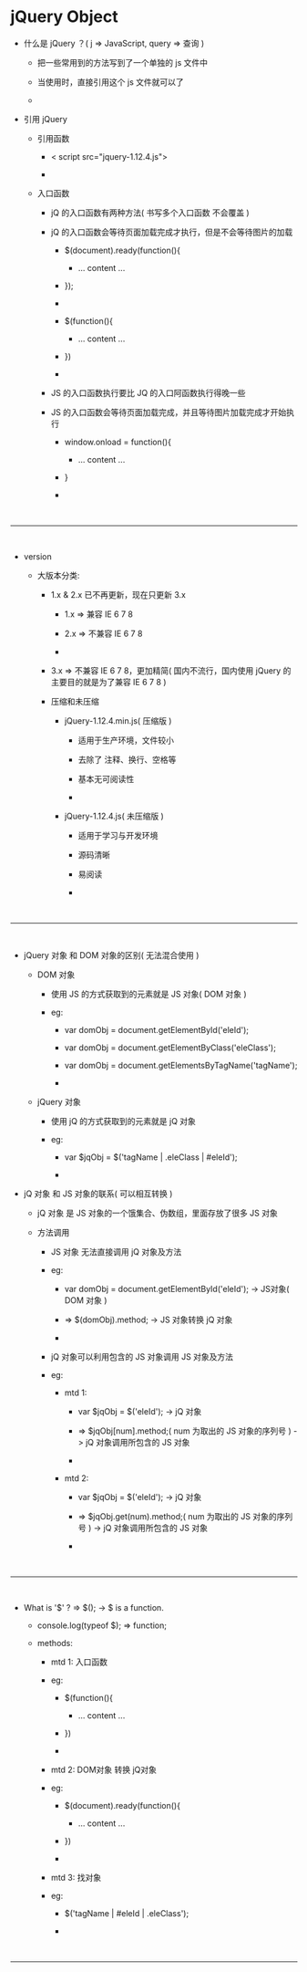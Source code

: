 <h1 id="#">jQuery Object</h1>

* 什么是 jQuery ？( j => JavaScript, query => 查询 )

    * 把一些常用到的方法写到了一个单独的 js 文件中
    
    * 当使用时，直接引用这个 js 文件就可以了
    
    * 

* 引用 jQuery

    * 引用函数
    
        * < script src="jquery-1.12.4.js"></script>

        * 
    
    * 入口函数
    
        * jQ 的入口函数有两种方法( 书写多个入口函数 不会覆盖 )
        
        * jQ 的入口函数会等待页面加载完成才执行，但是不会等待图片的加载
    
            * $(document).ready(function(){
             
                * ... content ... 
                
            * });
            
            * 
    
            * $(function(){
            
                * ... content ...
            
            * })
            
            * 
            
        * JS 的入口函数执行要比 JQ 的入口阿函数执行得晚一些
        
        * JS 的入口函数会等待页面加载完成，并且等待图片加载完成才开始执行
        
            * window.onload = function(){
            
                * ... content ...
    
            * }
            
            * 
            


<br/>
<hr/>
<br/>


    
* version

    * 大版本分类: 
    
        * 1.x & 2.x 已不再更新，现在只更新 3.x
    
            * 1.x => 兼容 IE 6 7 8
            
            * 2.x => 不兼容 IE 6 7 8
            
            * 
        
        * 3.x => 不兼容 IE 6 7 8，更加精简( 国内不流行，国内使用 jQuery 的主要目的就是为了兼容 IE 6 7 8 )
        
        * 压缩和未压缩
        
            * jQuery-1.12.4.min.js( 压缩版 )
            
                * 适用于生产环境，文件较小
                
                * 去除了 注释、换行、空格等
                
                * 基本无可阅读性
                
                * 
            
            * jQuery-1.12.4.js( 未压缩版 )
            
                * 适用于学习与开发环境
                
                * 源码清晰
                
                * 易阅读
                
                * 
                
            

<br/>
<hr/>
<br/>


                
* jQuery 对象 和 DOM 对象的区别( 无法混合使用 )

    * DOM 对象
    
        * 使用 JS 的方式获取到的元素就是 JS 对象( DOM 对象 )
        
        * eg: 
        
            * var domObj = document.getElementById('eleId');

            * var domObj = document.getElementByClass('eleClass');

            * var domObj = document.getElementsByTagName('tagName');
            
            * 

    * jQuery 对象
    
        * 使用 jQ 的方式获取到的元素就是 jQ 对象
        
        * eg: 
        
            * var $jqObj = $('tagName | .eleClass | #eleId');
            
            * 

* jQ 对象 和 JS 对象的联系( 可以相互转换 )

    * jQ 对象 是 JS 对象的一个饿集合、伪数组，里面存放了很多 JS 对象
    
    * 方法调用

        * JS 对象 无法直接调用 jQ 对象及方法
        
        * eg: 
        
            * var domObj = document.getElementById('eleId'); -> JS对象( DOM 对象 )
            
            * => $(domObj).method; -> JS 对象转换 jQ 对象

            * 
            
        * jQ 对象可以利用包含的 JS 对象调用 JS 对象及方法
        
        * eg: 
        
            * mtd 1:
            
                * var $jqObj = $('eleId'); -> jQ 对象
    
                * => $jqObj[num].method;( num 为取出的 JS 对象的序列号 ) -> jQ 对象调用所包含的 JS 对象
                
                * 
            
            * mtd 2:
            
                * var $jqObj = $('eleId'); -> jQ 对象
                
                * => $jqObj.get(num).method;( num 为取出的 JS 对象的序列号 ) -> jQ 对象调用所包含的 JS 对象
                
                * 
            
            

<br/>
<hr/>
<br/>


    
* What is '$' ? => $(); -> $ is a function.

    * console.log(typeof $); => function;
    
    * methods:
    
        * mtd 1: 入口函数 
        
        * eg: 
        
            * $(function(){
            
                * ... content ...
            
            * })
            
            * 
        
        * mtd 2: DOM对象 转换 jQ对象
        
        * eg:
        
            * $(document).ready(function(){
            
                * ... content ...
            
            * })
            
            * 
        
        * mtd 3: 找对象
        
        * eg: 
        
            * $('tagName | #eleId | .eleClass');
            
            * 
        
       

<br/>
<hr/>
<br/>































































                
        
        